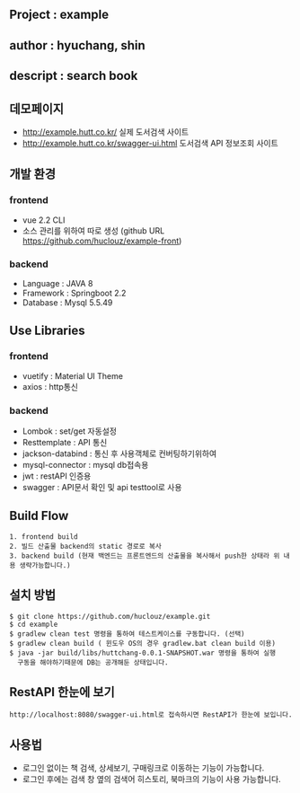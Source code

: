 ## Project : example
## author : hyuchang, shin
## descript : search book
## 데모페이지
- http://example.hutt.co.kr/ 실제 도서검색 사이트
- http://example.hutt.co.kr/swagger-ui.html 도서검색 API 정보조회 사이트

## 개발 환경
### frontend
- vue 2.2 CLI
- 소스 관리를 위하여 따로 생성 (github URL https://github.com/huclouz/example-front) 

### backend
- Language : JAVA 8
- Framework : Springboot 2.2
- Database : Mysql 5.5.49

## Use Libraries
### frontend
- vuetify : Material UI Theme
- axios : http통신

### backend
- Lombok : set/get 자동설정
- Resttemplate : API 통신
- jackson-databind : 통신 후 사용객체로 컨버팅하기위하여
- mysql-connector :  mysql db접속용
- jwt : restAPI 인증용
- swagger : API문서 확인 및 api testtool로 사용

## Build Flow
```
1. frontend build
2. 빌드 산출물 backend의 static 경로로 복사
3. backend build (현재 백엔드는 프론트엔드의 산출물을 복사해서 push한 상태라 위 내용 생략가능합니다.)
```

## 설치 방법
```
$ git clone https://github.com/huclouz/example.git
$ cd example
$ gradlew clean test 명령을 통하여 테스트케이스를 구동합니다. (선택)
$ gradlew clean build ( 윈도우 OS의 경우 gradlew.bat clean build 이용)
$ java -jar build/libs/huttchang-0.0.1-SNAPSHOT.war 명령을 통하여 실행
  구동을 해야하기때문에 DB는 공개해둔 상태입니다.
```

## RestAPI 한눈에 보기
```
http://localhost:8080/swagger-ui.html로 접속하시면 RestAPI가 한눈에 보입니다.
```

## 사용법
- 로그인 없이는 책 검색, 상세보기, 구매링크로 이동하는 기능이 가능합니다.
- 로그인 후에는 검색 창 옆의 검색어 히스토리, 북마크의 기능이 사용 가능합니다.

